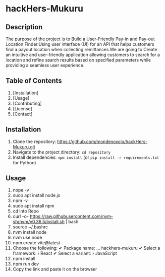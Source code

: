 # hackHers-Mukuru



## Description
The purpose of the project is to Build a User-Friendly Pay-in and Pay-out Location Finder.Using  user interface (UI) for an API that helps customers find a payout location when collecting remittances.We are going to 
Create an intuitive and user-friendly application allowing customers to search for a location and refine search results based on specified parameters while providing a seamless user experience.

## Table of Contents
1. [Installation]
2. [Usage]
3. [Contributing]
4. [License]
5. [Contact]

## Installation
1. Clone the repository: https://github.com/mondenoxolo/hackHers-Mukuru.git
3. Navigate to the project directory: `cd repository`
4. Install dependencies: `npm install` (or `pip install -r requirements.txt` for Python)

## Usage 

1. nope -v
2. sudo apt install node.js
3. npm -v
4. sudo apt install npm
5. cd into Repo
6. curl -o- https://raw.githubusercontent.com/nvm-sh/nvm/v0.39.5/install.sh | bash
7. source ~/.bashrc
8. nvm install node
9. nvm use node
10. npm create vite@latest
11. Choose the following:
✔ Package name: … hackhers-mukuru
✔ Select a framework: › React
✔ Select a variant: › JavaScript
12. npm install
13. npm run dev
14. Copy the link and paste it on the browser

